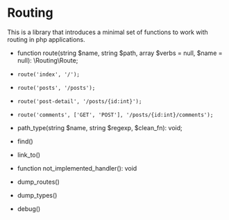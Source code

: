# Routing

This is a library that introduces a minimal set of functions to work with routing in php applications.

 - function route(string $name, string $path, array $verbs = null, $name = null): \Routing\Route;

 - `route('index', '/');`
 - `route('posts', '/posts');`
 - `route('post-detail', '/posts/{id:int}');`
 - `route('comments', ['GET', 'POST'], '/posts/{id:int}/comments');`

 - path_type(string $name, string $regexp, $clean_fn): void;
 - find()
 - link_to()
 - function not_implemented_handler(): void
 - dump_routes()
 - dump_types()
 - debug()